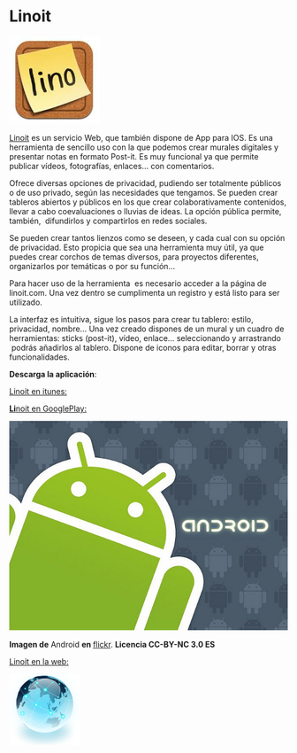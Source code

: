 # Linoit


![Icono lino](img/LINO.jpg "Lino")


[Linoit](http://en.linoit.com/) es un servicio Web, que también dispone de App para IOS. Es una herramienta de sencillo uso con la que podemos crear murales digitales y presentar notas en formato Post-it. Es muy funcional ya que permite publicar vídeos, fotografías, enlaces… con comentarios.

Ofrece diversas opciones de privacidad, pudiendo ser totalmente públicos o de uso privado, según las necesidades que tengamos. Se pueden crear tableros abiertos y públicos en los que crear colaborativamente contenidos, llevar a cabo coevaluaciones o lluvias de ideas. La opción pública permite, también,  difundirlos y compartirlos en redes sociales.

Se pueden crear tantos lienzos como se deseen, y cada cual con su opción de privacidad. Esto propicia que sea una herramienta muy útil, ya que puedes crear corchos de temas diversos, para proyectos diferentes, organizarlos por temáticas o por su función...

Para hacer uso de la herramienta  es necesario acceder a la página de linoit.com. Una vez dentro se cumplimenta un registro y está listo para ser utilizado.

La interfaz es intuitiva, sigue los pasos para crear tu tablero: estilo, privacidad, nombre… Una vez creado dispones de un mural y un cuadro de herramientas: sticks (post-it), vídeo, enlace… seleccionando y arrastrando  podrás añadirlos al tablero. Dispone de iconos para editar, borrar y otras funcionalidades.

**Descarga la aplicación**:

[Linoit en itunes:](https://itunes.apple.com/us/app/lino-sticky-photo-sharing/id416718906?mt=8)

[**Li**noit en GooglePlay:](https://play.google.com/store/apps/details?id=com.linoit.lino)


[](https://play.google.com/store/apps/details?id=com.linoit.lino)![Icono de android](img/android_icon.jpg "Android")


**Imagen de** Android **en [](https://c1.staticflickr.com/9/8551/9026700946_900a0e0d05.jpg)** [flickr](https://www.flickr.com/photos/ericajoy/2951483568/). **Licencia CC-BY-NC 3.0 ES**

[Linoit en la web:](http://en.linoit.com/)


![Icono de internet](img/1406119252_1.png "Internet")
